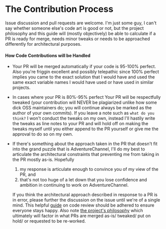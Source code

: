 # The Contribution Process

Issue discussion and pull requests are welcome.  I'm just some guy, I can't say whether someone else's code art is good or not, but the project philosophy and this guide will (mostly objectively) be able to calculate if a PR is ready for merge, needs minor tweaks or needs to be approached differently for architectural purposes.  

#### How Code Contributions will be Handled

- Your PR will be merged automatically if your code is 95-100% perfect.  Also you're friggin excellent and possibly telepathic since 100% perfect implies you came to the exact solution that I would have and used the same exact variable names I would have used or have used in similar projects.  

- In cases where your PR is 80%-95% perfect Your PR will be respectfully tweaked (your contribution will NEVER be plagiarized unlike how some dick OSS maintainers do; you will continue always be marked as the author of your own commits).  If you leave a note such as `what do you think?` I won't conduct the tweaks on my own, instead I'll hastily write the tweaks as line notes to your PR and will hold off on making the tweaks myself until you either append to the PR yourself or give me the approval to do so on my own.  

- If there's something about the approach taken in the PR that doesn't fit into the grand puzzle that is AdventureChannel, I'll do my best to articulate the architectural constraints that preventing me from taking in the PR mostly as-is.  Hopefully
  1. my response is articulate enough to convince you of my view of the PR, and
  2. that's not too huge of a let down that you lose confidence and ambition in continuing to work on AdventureChannel.  

  If you think the architectural approach described in response to a PR is in error, please further the discussion on the issue until we're of a single mind.  This helpful [guide](https://github.com/thoughtbot/guides/blob/master/code-review/README.md) on code review should be adhered to ensure everyone stays happy.  Also note [the project's philosophy](docs/PROJECT_PHILOSOPHY.md) which ultimately will factor in what PRs are merged as-is/ tweaked/ put on hold/ or requested to be re-worked.  
